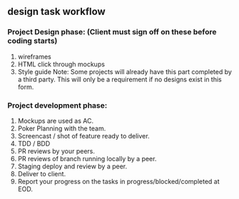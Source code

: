 ## design task workflow
### Project Design phase: (Client must sign off on these before coding starts)

1. wireframes
1. HTML click through mockups
1. Style guide
Note: Some projects will already have this part completed by a third party. This will only be a requirement if no designs exist in this form.

### Project development phase:

1. Mockups are used as AC.
1. Poker Planning with the team.
1. Screencast / shot of feature ready to deliver.
1. TDD / BDD
1. PR reviews by your peers.
1. PR reviews of branch running locally by a peer.
1. Staging deploy and review by a peer.
1. Deliver to client.
1. Report your progress on the tasks in progress/blocked/completed at EOD.
